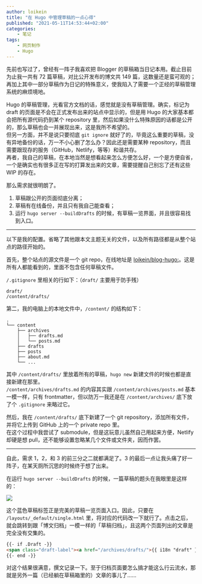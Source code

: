 ```yaml
---
author: loikein
title: "在 Hugo 中管理草稿的一点心得"
published: "2021-05-11T14:53:44+02:00"
categories:
    - 笔记
tags:
    - 网页制作
    - Hugo
---
```

先前也写过了，曾经有一阵子我喜欢把 Blogger 的草稿箱当日记本用。截止目前为止我一共有 72 篇草稿，对比公开发布的博文共 149 篇，这数量还是蛮可观的；再加上其中一部分草稿作为日记的特殊意义，使我陷入了需要一个正经的草稿管理系统的麻烦境地。

Hugo 的草稿管理，光看官方文档的话，感觉就是没有草稿管理。确实，标记为 draft 的页面是不会在正式发布出来的站点中显示的，但是用 Hugo 的大家基本都会把所有源代码扔到某个 repository 里，然后如果没什么特殊原因的话都是公开的，那么草稿也会一并展现出来，这是我所不希望的。  
但另一方面，并不是说只要彻底 `git ignore` 就好了的，毕竟这么重要的草稿，没有异地备份的话，万一不小心删了怎么办？因此还是需要某种 repository，而且需要跟现存的服务（GitHub，Netlify，等等）和谐共存。  
再者，我自己的草稿，在本地当然是想看起来怎么方便怎么好，一个是方便自省，一个是确实也有很多正在写的打算发出来的文章，需要提醒自己别忘了还有这些 WIP 的存在。

那么需求就很明朗了。

1. 草稿跟公开的页面彻底分离；
2. 草稿有在线备份，并且只有我自己能查看；
3. 运行 `hugo server --buildDrafts` 的时候，有草稿一览界面，并且很容易找到入口。

---

以下是我的配置。省略了其他跟本文主题无关的文件，以及所有路径都是从整个站点的路径开始的。

首先，整个站点的源文件是一个 git repo，在线地址是 [loikein/blog-hugo:](https://github.com/loikein/blog-hugo)。这是所有人都能看到的，里面不包含任何草稿文件。

`/.gitignore` 里相关的行如下：（`draft/` 主要用于防手残）

```text
draft/
/content/drafts/
```

第二，我的电脑上的本地文件中，`/content/` 的结构如下：

```text
.
└── content
    ├── archives
    │   ├── drafts.md
    │   └── posts.md
    ├── drafts
    ├── posts
    ├── about.md
    └── ...
```

其中 `/content/drafts/` 里放着所有的草稿，`hugo new` 新建文件的时候也都是直接新建在那里。  
`/content/archives/drafts.md` 的内容其实跟 `/content/archives/posts.md` 基本一模一样，只有 frontmatter，但以防万一我还是在 `/content/archives/` 底下放了个 `.gitignore` 来略过它。

然后，我在 `/content/drafts/` 底下新建了一个 git repository，添加所有文件，并将它上传到 GitHub 上的一个 private repo 里。  
在这个过程中我尝试了 submodule，但是这玩意儿虽然自己用起来方便，Netlify 却硬是想 pull，还不能够设置忽略某几个文件或文件夹，因而作罢。

---

自此，需求 1，2，和 3 的前三分之二就都满足了。3 的最后一点让我头痛了好一阵子，在某天厕所沉思的时候终于想了出来。

在运行 `hugo server --buildDrafts` 的时候，一篇草稿的题头在我眼里是这样的：

![](/post-img/2021-05-11-hugo-draft-management.png)

这个蓝色草稿标签正是完美的草稿一览页面入口。因此，只要在 `/layouts/_default/single.html` 里，将对应的代码改一下就行了。点击之后，就会跳转到跟「博文归档」一模一样的「草稿归档」，且这两个页面列出的文章是完全没有交集的。

```html
{{- if .Draft -}}
<span class="draft-label"><a href="/archives/drafts/">{{ i18n "draft" }}</a></span>
{{- end -}}
```

对这个结果很满意，撰文记录一下。至于归档页面要怎么搞才能这么行云流水，那就是另外一篇（已经躺在草稿箱里的）文章的事儿了……
